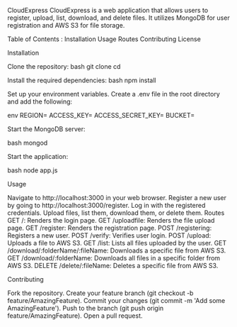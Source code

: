 CloudExpress
CloudExpress is a web application that allows users to register, upload, list, download, and delete files. It utilizes MongoDB for user registration and AWS S3 for file storage.

Table of Contents :
Installation
Usage
Routes
Contributing
License

Installation

Clone the repository:
bash
git clone <repository-url>
cd <repository-name>

Install the required dependencies:
bash
npm install

Set up your environment variables. Create a .env file in the root directory and add the following:

env
REGION=<your-aws-region>
ACCESS_KEY=<your-aws-access-key>
ACCESS_SECRET_KEY=<your-aws-secret-access-key>
BUCKET=<your-s3-bucket-name>

Start the MongoDB server:

bash
mongod

Start the application:

bash
node app.js

Usage

Navigate to http://localhost:3000 in your web browser.
Register a new user by going to http://localhost:3000/register.
Log in with the registered credentials.
Upload files, list them, download them, or delete them.
Routes
GET /: Renders the login page.
GET /uploadfile: Renders the file upload page.
GET /register: Renders the registration page.
POST /registering: Registers a new user.
POST /verify: Verifies user login.
POST /upload: Uploads a file to AWS S3.
GET /list: Lists all files uploaded by the user.
GET /download/:folderName/:fileName: Downloads a specific file from AWS S3.
GET /download/:folderName: Downloads all files in a specific folder from AWS S3.
DELETE /delete/:fileName: Deletes a specific file from AWS S3.

Contributing

Fork the repository.
Create your feature branch (git checkout -b feature/AmazingFeature).
Commit your changes (git commit -m 'Add some AmazingFeature').
Push to the branch (git push origin feature/AmazingFeature).
Open a pull request.
